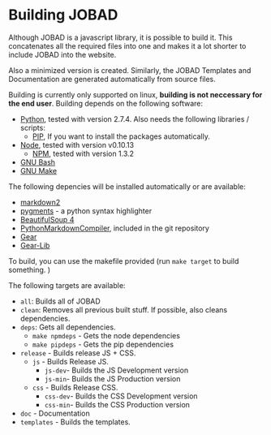 # Building JOBAD

Although JOBAD is a javascript library, it is possible to build it. This concatenates all the required files into one and makes it a lot shorter to include JOBAD into the website. 

Also a minimized version is created. Similarly, the JOBAD Templates and Documentation are generated automatically from source files. 

Building is currently only supported on linux, **building is not neccessary for the end user**. Building depends on the following software: 

* [Python](http://www.python.org/), tested with version 2.7.4. Also needs the following libraries / scripts: 
    * [PIP](https://pypi.python.org/pypi/pip), If you want to install the packages automatically. 
* [Node](http://nodejs.org/), tested with version v0.10.13
    * [NPM](https://npmjs.org/), tested with version 1.3.2
* [GNU Bash](https://www.gnu.org/software/bash/)
* [GNU Make](https://www.gnu.org/software/make/)

The following depencies will be installed automatically or are available: 

* [markdown2](https://github.com/trentm/python-markdown2)
* [pygments](http://pygments.org/) - a python syntax highlighter
* [BeautifulSoup 4](http://www.crummy.com/software/BeautifulSoup/)
* [PythonMarkdownCompiler](https://github.com/tkw1536/PythonMarkdownCompiler), included in the git repository
* [Gear](https://npmjs.org/package/gear)
* [Gear-Lib](https://npmjs.org/package/gear-lib)


To build, you can use the makefile provided (run `make target` to build something. )

The following targets are available: 

* `all`: Builds all of JOBAD
* `clean`: Removes all previous built stuff. If possible, also cleans dependencies. 
* `deps`: Gets all dependencies. 
    * `make npmdeps` - Gets the node dependencies
    * `make pipdeps` - Gets the pip dependencies
* `release` - Builds release JS + CSS. 
    * `js` - Builds Release JS. 
        * `js-dev`- Builds the JS Development version
        * `js-min`- Builds the JS Production version
    * `css` - Builds Release CSS. 
        * `css-dev`- Builds the CSS Development version
        * `css-min`- Builds the CSS Production version
* `doc` - Documentation
* `templates` - Builds the templates.  